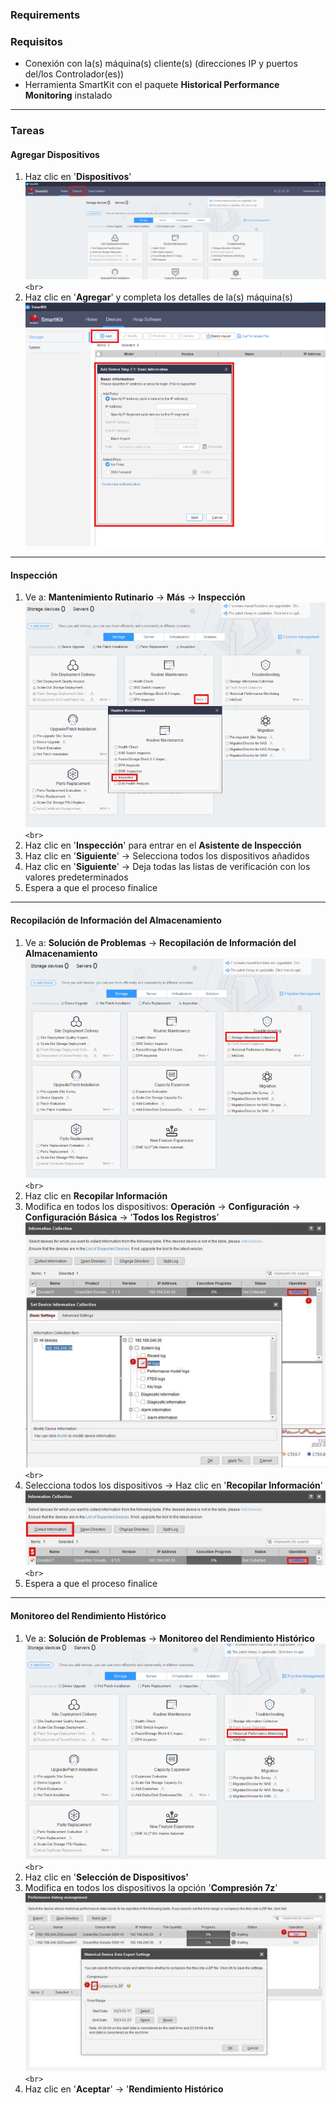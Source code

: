 ### **Requirements**

### **Requisitos**

- Conexión con la(s) máquina(s) cliente(s) (direcciones IP y puertos del/los Controlador(es))
- Herramienta SmartKit con el paquete **Historical Performance Monitoring** instalado

---

### **Tareas**

#### Agregar Dispositivos

1. Haz clic en '**Dispositivos**'![HealthCheck001](../../Images/HealthCheck001.png) `<br>`
2. Haz clic en '**Agregar**' y completa los detalles de la(s) máquina(s)
   ![HealthCheck002](../../Images/HealthCheck002.png)

---

#### Inspección

1. Ve a: **Mantenimiento Rutinario** → **Más** → **Inspección**![HealthCheck003](../../Images/HealthCheck003.png) `<br>`
2. Haz clic en '**Inspección**' para entrar en el **Asistente de Inspección**
3. Haz clic en '**Siguiente**' → Selecciona todos los dispositivos añadidos
4. Haz clic en '**Siguiente**' → Deja todas las listas de verificación con los valores predeterminados
5. Espera a que el proceso finalice

---

#### Recopilación de Información del Almacenamiento

1. Ve a: **Solución de Problemas** → **Recopilación de Información del Almacenamiento**![HealthCheck005](../../Images/HealthCheck005.png) `<br>`
2. Haz clic en **Recopilar Información**
3. Modifica en todos los dispositivos: **Operación** → **Configuración** → **Configuración Básica** → '**Todos los Registros**'![HealthCheck006](../../Images/HealthCheck006.png) `<br>`
4. Selecciona todos los dispositivos → Haz clic en '**Recopilar Información**'![HealthCheck007](../../Images/HealthCheck007.png) `<br>`
5. Espera a que el proceso finalice

---

#### Monitoreo del Rendimiento Histórico

1. Ve a: **Solución de Problemas** → **Monitoreo del Rendimiento Histórico**![HealthCheck008](../../Images/HealthCheck008.png) `<br>`
2. Haz clic en '**Selección de Dispositivos'**
3. Modifica en todos los dispositivos la opción '**Compresión 7z**'![HealthCheck009](../../Images/HealthCheck009.png) `<br>`
4. Haz clic en '**Aceptar**' → '**Rendimiento Histórico**
